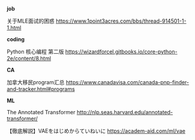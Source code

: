 **job**

关于MLE面试的困惑    https://www.1point3acres.com/bbs/thread-914501-1-1.html


**coding**

Python 核心编程 第二版 https://wizardforcel.gitbooks.io/core-python-2e/content/8.html


**CA**

加拿大移民program汇总 https://www.canadavisa.com/canada-pnp-finder-and-tracker.html#programs




**ML**

The Annotated Transformer http://nlp.seas.harvard.edu/annotated-transformer/

【徹底解説】VAEをはじめからていねいに  https://academ-aid.com/ml/vae

